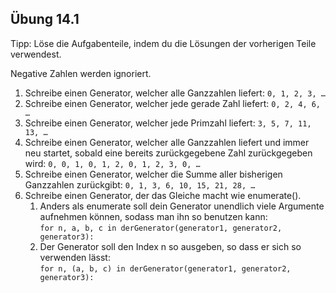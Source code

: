 ## Übung 14.1

Tipp: Löse die Aufgabenteile, indem du die Lösungen der vorherigen Teile verwendest.

Negative Zahlen werden ignoriert.

1. Schreibe einen Generator, welcher alle Ganzzahlen liefert:
`0, 1, 2, 3, …`
2. Schreibe einen Generator, welcher jede gerade Zahl liefert:
`0, 2, 4, 6, …`
3. Schreibe einen Generator, welcher jede Primzahl liefert:
`3, 5, 7, 11, 13, …`
4. Schreibe einen Generator, welcher alle Ganzzahlen liefert und immer neu startet, sobald eine bereits zurückgegebene Zahl zurückgegeben wird:
`0, 0, 1, 0, 1, 2, 0, 1, 2, 3, 0, …`
5. Schreibe einen Generator, welcher die Summe aller bisherigen Ganzzahlen zurückgibt:
`0, 1, 3, 6, 10, 15, 21, 28, …`
6. Schreibe einen Generator, der das Gleiche macht wie enumerate().
   1. Anders als enumerate soll dein Generator unendlich viele Argumente aufnehmen können, sodass man ihn so benutzen kann: \
   `for n, a, b, c in derGenerator(generator1, generator2, generator3):`
   2. Der Generator soll den Index n so ausgeben, so dass er sich so verwenden lässt:\
     `for n, (a, b, c) in derGenerator(generator1, generator2, generator3):`

